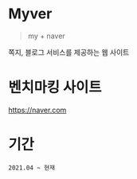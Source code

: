 # Myver
> my + naver

쪽지, 블로그 서비스를 제공하는 웹 사이트

# 벤치마킹 사이트
https://naver.com

# 기간
```2021.04 ~ 현재```

<!--
# 진행도
- 쪽지 ```60%```
- 블로그 ```50%```

9월달에 할 일
0. java에 있는 sql 위치 이동하기~
1. 블로그 관리&통계 끝내기
2. 블로그 홈
3. a태그에 링크 바로 연결하지 말고 그 링크를 찾는 요청을 해서 서버에서 링크를 생성해서 거기로 보내주자.
  - 내 블로그로
  - 블로그 글 작성
  - 블로그 관리 페이지로(해야할지 찾자)
4. thymeleaf말고 기존에 쓰던거(tiles) 쓰자 -> 나중에 바꾸기?? 아니 근데 어차피 바꿀거면 그냥 지금 당장 바꾸는게...? jquery template 쓰게...
--> 
